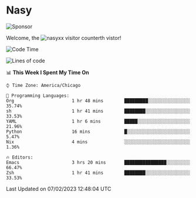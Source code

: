 # Nasy

<!--
<p align="center">
<img height="200" src="https://github-readme-stats.vercel.app/api?username=nasyxx&count_private=true&show_icons=true&theme=dracula&include_all_commits=true"/>
<img height="200" src="https://github-readme-stats.vercel.app/api/top-langs/?username=nasyxx&theme=dracula&hide=html,jupyter+notebook&count_private=true&show_icons=true"/>
</p>

  
----------------
-->

![Sponsor](https://img.shields.io/static/v1.svg?label=Sponsor&message=%E2%9D%A4&logo=GitHub&style=flat&color=pink)
 
Welcome, the ![nasyxx visitor counter](https://count.getloli.com/get/@nasyxx?theme=rule34)th vistor!
 
<!--START_SECTION:waka-->
![Code Time](http://img.shields.io/badge/Code%20Time-3%2C138%20hrs%2036%20mins-blue)

![Lines of code](https://img.shields.io/badge/From%20Hello%20World%20I%27ve%20Written-5%20Million%20lines%20of%20code-blue)

📊 **This Week I Spent My Time On** 

```text
⌚︎ Time Zone: America/Chicago

💬 Programming Languages: 
Org                      1 hr 48 mins        █████████░░░░░░░░░░░░░░░░   35.74% 
sh                       1 hr 41 mins        ████████░░░░░░░░░░░░░░░░░   33.53% 
YAML                     1 hr 6 mins         █████░░░░░░░░░░░░░░░░░░░░   21.96% 
Python                   16 mins             █░░░░░░░░░░░░░░░░░░░░░░░░   5.47% 
Nix                      4 mins              ░░░░░░░░░░░░░░░░░░░░░░░░░   1.36%

🔥 Editors: 
Emacs                    3 hrs 20 mins       ████████████████░░░░░░░░░   66.47% 
Zsh                      1 hr 41 mins        ████████░░░░░░░░░░░░░░░░░   33.53%

```


 Last Updated on 07/02/2023 12:48:04 UTC
<!--END_SECTION:waka-->

<!-- ![visitors](https://visitor-badge.laobi.icu/badge?page_id=nasyxx.nasyxx) -->
